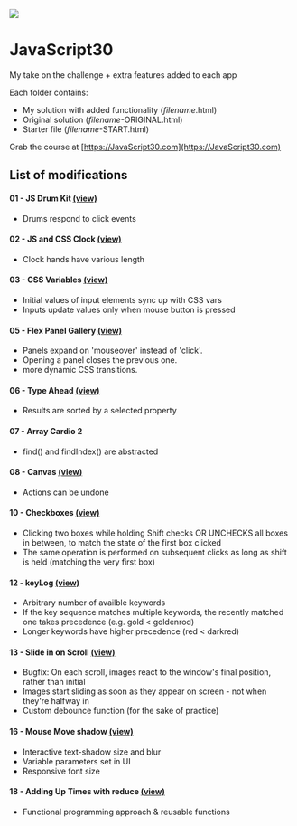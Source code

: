 ﻿![](https://javascript30.com/images/JS3-social-share.png)

# JavaScript30

My take on the challenge + extra features added to each app

Each folder contains:

- My solution with added functionality (_filename_.html)
- Original solution (_filename_-ORIGINAL.html)
- Starter file (_filename_-START.html)

Grab the course at [https://JavaScript30.com](https://JavaScript30.com)

## List of modifications

#### 01 - JS Drum Kit [(view)](https://sebsterio.github.io/JavaScript30/01%20-%20JavaScript%20Drum%20Kit/index.html)

- Drums respond to click events

#### 02 - JS and CSS Clock [(view)](https://sebsterio.github.io/JavaScript30/02%20-%20JS%20and%20CSS%20Clock/index.html)

- Clock hands have various length

#### 03 - CSS Variables [(view)](https://sebsterio.github.io/JavaScript30/02%20-%20JS%20and%20CSS%20Clock/index.html)

- Initial values of input elements sync up with CSS vars
- Inputs update values only when mouse button is pressed

#### 05 - Flex Panel Gallery [(view)](https://sebsterio.github.io/JavaScript30/05%20-%20Flex%20Panel%20Gallery/index.html)

- Panels expand on 'mouseover' instead of 'click'.
- Opening a panel closes the previous one.
- more dynamic CSS transitions.

#### 06 - Type Ahead [(view)](https://sebsterio.github.io/JavaScript30/06%20-%20Type%20Ahead/index.html)

- Results are sorted by a selected property

#### 07 - Array Cardio 2

- find() and findIndex() are abstracted

#### 08 - Canvas [(view)](https://sebsterio.github.io/JavaScript30/08%20-%20Fun%20with%20HTML5%20Canvas/index.html)

- Actions can be undone

#### 10 - Checkboxes [(view)](https://sebsterio.github.io/JavaScript30/10%20-%20Hold%20Shift%20and%20Check%20Checkboxes/index.html)

- Clicking two boxes while holding Shift checks OR UNCHECKS all boxes in between, to match the state of the first box clicked
- The same operation is performed on subsequent clicks as long as shift is held (matching the very first box)

#### 12 - keyLog [(view)](https://sebsterio.github.io/JavaScript30/12%20-%20Key%20Sequence%20Detection/index.html)

- Arbitrary number of availble keywords
- If the key sequence matches multiple keywords, the recently matched one takes precedence (e.g. gold < goldenrod)
- Longer keywords have higher precedence (red < darkred)

#### 13 - Slide in on Scroll [(view)](https://sebsterio.github.io/JavaScript30/13%20-%20Slide%20in%20on%20Scroll/index.html)

- Bugfix: On each scroll, images react to the window's final position, rather than initial
- Images start sliding as soon as they appear on screen - not when they're halfway in
- Custom debounce function (for the sake of practice)

#### 16 - Mouse Move shadow [(view)](https://sebsterio.github.io/JavaScript30/16%20-%20Mouse%20Move%20Shadow/index.html)

- Interactive text-shadow size and blur
- Variable parameters set in UI
- Responsive font size

#### 18 - Adding Up Times with reduce [(view)]()

- Functional programming approach & reusable functions
